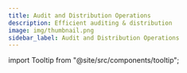 ```yaml
---
title: Audit and Distribution Operations
description: Efficient auditing & distribution
image: img/thumbnail.png
sidebar_label: Audit and Distribution Operations
---
```


import Tooltip from "@site/src/components/tooltip";
